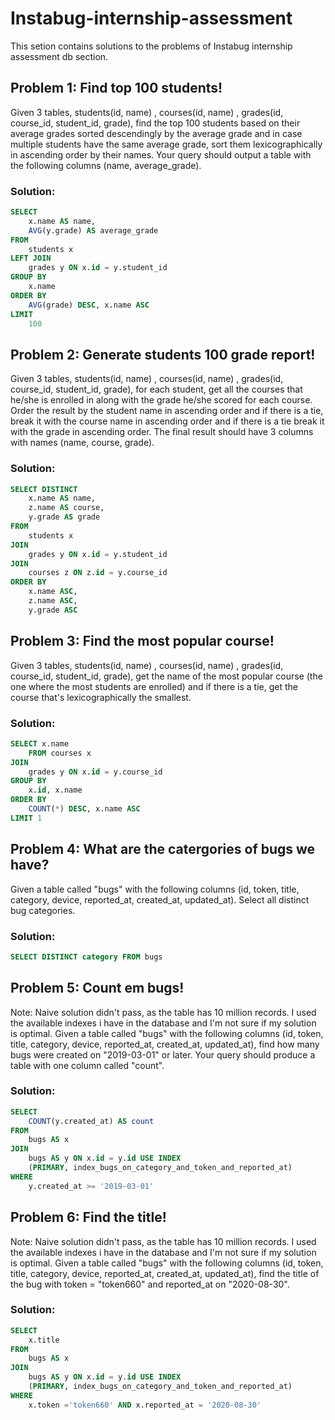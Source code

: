 # Instabug-internship-assessment
This setion contains solutions to the problems of Instabug internship assessment db section.

## Problem 1: Find top 100 students!
Given 3 tables, students(id, name) , courses(id, name) , grades(id, course_id, student_id, grade), find the top 100 students based on their average grades sorted descendingly by the average grade and in case multiple students have the same average grade, sort them lexicographically in ascending order by their names.
Your query should output a table with the following columns (name, average_grade).

### Solution:
```sql
SELECT 
    x.name AS name, 
    AVG(y.grade) AS average_grade 
FROM 
    students x
LEFT JOIN 
    grades y ON x.id = y.student_id
GROUP BY 
    x.name
ORDER BY 
    AVG(grade) DESC, x.name ASC
LIMIT 
    100
```

## Problem 2: Generate students 100 grade report!
Given 3 tables, students(id, name) , courses(id, name) , grades(id, course_id, student_id, grade), for each student, get all the courses that he/she is enrolled in along with the grade he/she scored for each course. Order the result by the student name in ascending order and if there is a tie, break it with the course name in ascending order and if there is a tie break it with the grade in ascending order.
The final result should have 3 columns with names (name, course, grade).

### Solution:

```sql
SELECT DISTINCT 
    x.name AS name,
    z.name AS course,
    y.grade AS grade 
FROM 
    students x
JOIN 
    grades y ON x.id = y.student_id
JOIN 
    courses z ON z.id = y.course_id
ORDER BY 
    x.name ASC, 
    z.name ASC, 
    y.grade ASC
```

## Problem 3: Find the most popular course!
Given 3 tables, students(id, name) , courses(id, name) , grades(id, course_id, student_id, grade), get the name of the most popular course (the one where the most students are enrolled) and if there is a tie, get the course that's lexicographically the smallest.

### Solution:

```sql
SELECT x.name
    FROM courses x
JOIN
    grades y ON x.id = y.course_id
GROUP BY
    x.id, x.name
ORDER BY
    COUNT(*) DESC, x.name ASC
LIMIT 1
```

## Problem 4: What are the catergories of bugs we have?
Given a table called "bugs" with the following columns (id, token, title, category, device, reported_at, created_at, updated_at). Select all distinct bug categories.

### Solution:

```sql
SELECT DISTINCT category FROM bugs
```

## Problem 5: Count em bugs!
Note: Naive solution didn't pass, as the table has 10 million records. I used the available indexes i have in the database and I'm not sure if my solution is optimal.
Given a table called "bugs" with the following columns (id, token, title, category, device, reported_at, created_at, updated_at), find how many bugs were created on "2019-03-01" or later. Your query should produce a table with one column called "count".

### Solution:

```sql
SELECT
    COUNT(y.created_at) AS count 
FROM
    bugs AS x
JOIN
    bugs AS y ON x.id = y.id USE INDEX
    (PRIMARY, index_bugs_on_category_and_token_and_reported_at) 
WHERE
    y.created_at >= '2019-03-01'
```

## Problem 6: Find the title!
Note: Naive solution didn't pass, as the table has 10 million records. I used the available indexes i have in the database and I'm not sure if my solution is optimal.
Given a table called "bugs" with the following columns (id, token, title, category, device, reported_at, created_at, updated_at), find the title of the bug with token = "token660" and reported_at on "2020-08-30".

### Solution:

```sql
SELECT
    x.title
FROM
    bugs AS x
JOIN
    bugs AS y ON x.id = y.id USE INDEX
    (PRIMARY, index_bugs_on_category_and_token_and_reported_at) 
WHERE
    x.token ='token660' AND x.reported_at = '2020-08-30' 
```







